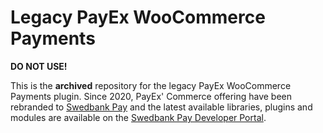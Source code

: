 # Legacy PayEx WooCommerce Payments

**DO NOT USE!**

This is the **archived** repository for the legacy PayEx WooCommerce Payments
plugin. Since 2020, PayEx' Commerce offering have been rebranded to
[Swedbank Pay][swedbankpay] and the latest available libraries, plugins and
modules are available on the [Swedbank Pay Developer Portal][developer].

[developer]: https://developer.swedbankpay.com/modules-sdks/
[payex]: https://payex.com/
[swedbankpay]: https://www.swedbankpay.com/

